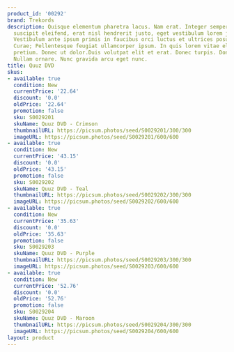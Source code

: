 ```yaml
---
product_id: '00292'
brand: Trekords
description: Quisque elementum pharetra lacus. Nam erat. Integer semper, nisi eget
  suscipit eleifend, erat nisl hendrerit justo, eget vestibulum lorem justo ac leo.
  Vestibulum ante ipsum primis in faucibus orci luctus et ultrices posuere cubilia
  Curae; Pellentesque feugiat ullamcorper ipsum. In quis lorem vitae elit consectetuer
  pretium. Donec ut dolor.Duis volutpat elit et erat. Donec turpis. Donec non lectus.
  Nullam ornare. Nunc gravida arcu eget nunc.
title: Quuz DVD
skus:
- available: true
  condition: New
  currentPrice: '22.64'
  discount: '0.0'
  oldPrice: '22.64'
  promotion: false
  sku: S0029201
  skuName: Quuz DVD - Crimson
  thumbnailURL: https://picsum.photos/seed/S0029201/300/300
  imageURL: https://picsum.photos/seed/S0029201/600/600
- available: true
  condition: New
  currentPrice: '43.15'
  discount: '0.0'
  oldPrice: '43.15'
  promotion: false
  sku: S0029202
  skuName: Quuz DVD - Teal
  thumbnailURL: https://picsum.photos/seed/S0029202/300/300
  imageURL: https://picsum.photos/seed/S0029202/600/600
- available: true
  condition: New
  currentPrice: '35.63'
  discount: '0.0'
  oldPrice: '35.63'
  promotion: false
  sku: S0029203
  skuName: Quuz DVD - Purple
  thumbnailURL: https://picsum.photos/seed/S0029203/300/300
  imageURL: https://picsum.photos/seed/S0029203/600/600
- available: true
  condition: New
  currentPrice: '52.76'
  discount: '0.0'
  oldPrice: '52.76'
  promotion: false
  sku: S0029204
  skuName: Quuz DVD - Maroon
  thumbnailURL: https://picsum.photos/seed/S0029204/300/300
  imageURL: https://picsum.photos/seed/S0029204/600/600
layout: product
---
```

